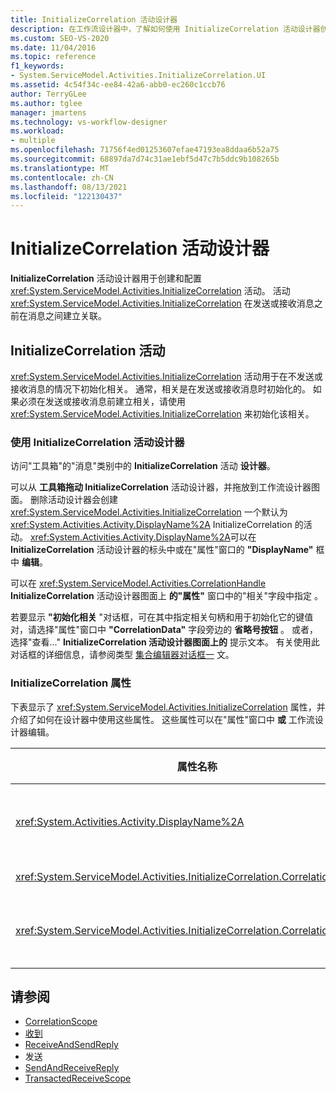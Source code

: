 ```yaml
---
title: InitializeCorrelation 活动设计器
description: 在工作流设计器中，了解如何使用 InitializeCorrelation 活动设计器创建和配置 InitializeCorrelation 活动。
ms.custom: SEO-VS-2020
ms.date: 11/04/2016
ms.topic: reference
f1_keywords:
- System.ServiceModel.Activities.InitializeCorrelation.UI
ms.assetid: 4c54f34c-ee84-42a6-abb0-ec260c1ccb76
author: TerryGLee
ms.author: tglee
manager: jmartens
ms.technology: vs-workflow-designer
ms.workload:
- multiple
ms.openlocfilehash: 71756f4ed01253607efae47193ea8ddaa6b52a75
ms.sourcegitcommit: 68897da7d74c31ae1ebf5d47c7b5ddc9b108265b
ms.translationtype: MT
ms.contentlocale: zh-CN
ms.lasthandoff: 08/13/2021
ms.locfileid: "122130437"
---
```

# <a name="initializecorrelation-activity-designer"></a>InitializeCorrelation 活动设计器

**InitializeCorrelation** 活动设计器用于创建和配置 <xref:System.ServiceModel.Activities.InitializeCorrelation> 活动。 活动 <xref:System.ServiceModel.Activities.InitializeCorrelation> 在发送或接收消息之前在消息之间建立关联。

## <a name="the-initializecorrelation-activity"></a>InitializeCorrelation 活动

<xref:System.ServiceModel.Activities.InitializeCorrelation> 活动用于在不发送或接收消息的情况下初始化相关。 通常，相关是在发送或接收消息时初始化的。 如果必须在发送或接收消息前建立相关，请使用 <xref:System.ServiceModel.Activities.InitializeCorrelation> 来初始化该相关。

### <a name="using-the-initializecorrelation-activity-designer"></a>使用 InitializeCorrelation 活动设计器

访问"工具箱"的"消息"类别中的 **InitializeCorrelation** 活动 **设计器**。

可以从 **工具箱拖动 InitializeCorrelation** 活动设计器，并拖放到工作流设计器图面。 删除活动设计器会创建 <xref:System.ServiceModel.Activities.InitializeCorrelation> 一个默认为 <xref:System.Activities.Activity.DisplayName%2A> InitializeCorrelation 的活动。 <xref:System.Activities.Activity.DisplayName%2A>可以在 **InitializeCorrelation** 活动设计器的标头中或在"属性"窗口的 **"DisplayName"** 框中 **编辑**。

可以在 <xref:System.ServiceModel.Activities.CorrelationHandle> **InitializeCorrelation** 活动设计器图面上 **的"属性"** 窗口中的"相关"字段中指定 。 

若要显示 **"初始化相关** "对话框，可在其中指定相关句柄和用于初始化它的键值对，请选择"属性"窗口中 **"CorrelationData"** 字段旁边的 **省略号按钮** 。 或者，选择"查看..." **InitializeCorrelation 活动设计器图面上的** 提示文本。 有关使用此对话框的详细信息，请参阅类型 [集合编辑器对话框一](../workflow-designer/type-collection-editor-dialog-box.md) 文。

### <a name="the-initializecorrelation-properties"></a>InitializeCorrelation 属性

下表显示了 <xref:System.ServiceModel.Activities.InitializeCorrelation> 属性，并介绍了如何在设计器中使用这些属性。 这些属性可以在"属性"窗口中 **或** 工作流设计器编辑。

|属性名称|必选|使用情况|
|-|--------------|-|
|<xref:System.Activities.Activity.DisplayName%2A>|错误|<xref:System.ServiceModel.Activities.InitializeCorrelation> 活动的友好名称。 默认值为 InitializeCorrelation。<br /><br /> 虽然不严格要求使用友好项的非 <xref:System.Activities.Activity.DisplayName%2A> 默认值，但建议这样做。|
|<xref:System.ServiceModel.Activities.InitializeCorrelation.Correlation%2A>|错误|用于关联相关中的工作流活动的 <xref:System.ServiceModel.Activities.CorrelationHandle>。|
|<xref:System.ServiceModel.Activities.InitializeCorrelation.CorrelationData%2A>|错误|将消息与工作流实例相关联的相关数据的字典。<br /><br /> 使用 **"初始化相关** " 对话框可以配置 <xref:System.ServiceModel.Activities.InitializeCorrelation.CorrelationData%2A> 。 有关使用此对话框的详细信息，请参阅类型 [集合编辑器对话框一](../workflow-designer/type-collection-editor-dialog-box.md) 文。|

## <a name="see-also"></a>请参阅

- [CorrelationScope](../workflow-designer/correlationscope-activity-designer.md)
- [收到](../workflow-designer/receive-activity-designer.md)
- [ReceiveAndSendReply](../workflow-designer/receiveandsendreply-template-designer.md)
- 发送
- [SendAndReceiveReply](../workflow-designer/sendandreceivereply-template-designer.md)
- [TransactedReceiveScope](../workflow-designer/transactedreceivescope-activity-designer.md)